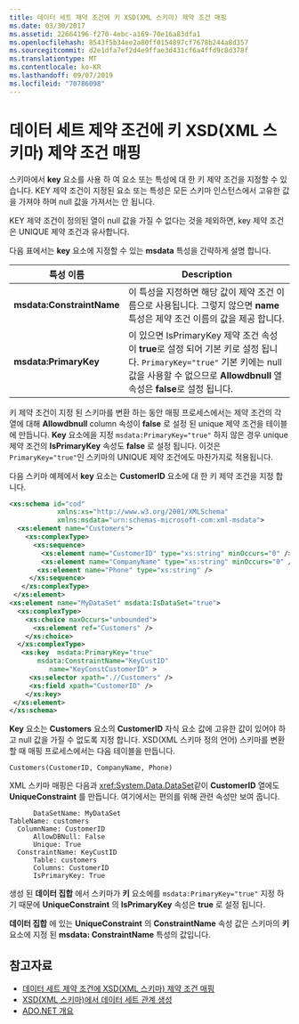 ```yaml
---
title: 데이터 세트 제약 조건에 키 XSD(XML 스키마) 제약 조건 매핑
ms.date: 03/30/2017
ms.assetid: 22664196-f270-4ebc-a169-70e16a83dfa1
ms.openlocfilehash: 8543f5b34ee2a80ff0154897cf7678b244a8d357
ms.sourcegitcommit: d2e1dfa7ef2d4e9ffae3d431cf6a4ffd9c8d378f
ms.translationtype: MT
ms.contentlocale: ko-KR
ms.lasthandoff: 09/07/2019
ms.locfileid: "70786098"
---
```

# <a name="map-key-xml-schema-xsd-constraints-to-dataset-constraints"></a>데이터 세트 제약 조건에 키 XSD(XML 스키마) 제약 조건 매핑
스키마에서 **key** 요소를 사용 하 여 요소 또는 특성에 대 한 키 제약 조건을 지정할 수 있습니다. KEY 제약 조건이 지정된 요소 또는 특성은 모든 스키마 인스턴스에서 고유한 값을 가져야 하며 null 값을 가져서는 안 됩니다.  
  
 KEY 제약 조건이 정의된 열이 null 값을 가질 수 없다는 것을 제외하면, key 제약 조건은 UNIQUE 제약 조건과 유사합니다.  
  
 다음 표에서는 **key** 요소에 지정할 수 있는 **msdata** 특성을 간략하게 설명 합니다.  
  
|특성 이름|Description|  
|--------------------|-----------------|  
|**msdata:ConstraintName**|이 특성을 지정하면 해당 값이 제약 조건 이름으로 사용됩니다. 그렇지 않으면 **name** 특성은 제약 조건 이름의 값을 제공 합니다.|  
|**msdata:PrimaryKey**|이 있으면 IsPrimaryKey 제약 조건 속성이 **true**로 설정 되어 기본 키로 설정 됩니다. `PrimaryKey="true"` 기본 키에는 null 값을 사용할 수 없으므로 **Allowdbnull** 열 속성은 **false**로 설정 됩니다.|  
  
 키 제약 조건이 지정 된 스키마를 변환 하는 동안 매핑 프로세스에서는 제약 조건의 각 열에 대해 **Allowdbnull** column 속성이 **false** 로 설정 된 unique 제약 조건을 테이블에 만듭니다. **Key** 요소에을 지정 `msdata:PrimaryKey="true"` 하지 않은 경우 unique 제약 조건의 **IsPrimaryKey** 속성도 **false** 로 설정 됩니다. 이것은 `PrimaryKey="true"`인 스키마의 UNIQUE 제약 조건에도 마찬가지로 적용됩니다.  
  
 다음 스키마 예제에서 **key** 요소는 **CustomerID** 요소에 대 한 키 제약 조건을 지정 합니다.  
  
```xml  
<xs:schema id="cod"  
            xmlns:xs="http://www.w3.org/2001/XMLSchema"   
            xmlns:msdata="urn:schemas-microsoft-com:xml-msdata">  
  <xs:element name="Customers">  
    <xs:complexType>  
      <xs:sequence>  
        <xs:element name="CustomerID" type="xs:string" minOccurs="0" />  
        <xs:element name="CompanyName" type="xs:string" minOccurs="0" />  
       <xs:element name="Phone" type="xs:string" />  
     </xs:sequence>  
   </xs:complexType>  
 </xs:element>  
<xs:element name="MyDataSet" msdata:IsDataSet="true">  
  <xs:complexType>  
    <xs:choice maxOccurs="unbounded">  
      <xs:element ref="Customers" />  
    </xs:choice>  
  </xs:complexType>  
   <xs:key  msdata:PrimaryKey="true"  
       msdata:ConstraintName="KeyCustID"  
          name="KeyConstCustomerID" >  
     <xs:selector xpath=".//Customers" />  
     <xs:field xpath="CustomerID" />  
    </xs:key>  
 </xs:element>  
</xs:schema>   
```  
  
 **Key** 요소는 **Customers** 요소의 **CustomerID** 자식 요소 값에 고유한 값이 있어야 하 고 null 값을 가질 수 없도록 지정 합니다. XSD(XML 스키마 정의 언어) 스키마를 변환할 때 매핑 프로세스에서는 다음 테이블을 만듭니다.  
  
```  
Customers(CustomerID, CompanyName, Phone)  
```  
  
 XML 스키마 매핑은 다음과 <xref:System.Data.DataSet>같이 **CustomerID** 열에도 **UniqueConstraint** 를 만듭니다. 여기에서는 편의를 위해 관련 속성만 보여 줍니다.  
  
```  
      DataSetName: MyDataSet  
TableName: customers  
  ColumnName: CustomerID  
      AllowDBNull: False  
      Unique: True  
  ConstraintName: KeyCustID  
      Table: customers  
      Columns: CustomerID   
      IsPrimaryKey: True  
```  
  
 생성 된 **데이터 집합** 에서 스키마가 **키** 요소에를 `msdata:PrimaryKey="true"` 지정 하기 때문에 **UniqueConstraint** 의 **IsPrimaryKey** 속성은 **true** 로 설정 됩니다.  
  
 **데이터 집합** 에 있는 **UniqueConstraint** 의 **ConstraintName** 속성 값은 스키마의 **키** 요소에 지정 된 **msdata: ConstraintName** 특성의 값입니다.  
  
## <a name="see-also"></a>참고자료

- [데이터 세트 제약 조건에 XSD(XML 스키마) 제약 조건 매핑](mapping-xml-schema-xsd-constraints-to-dataset-constraints.md)
- [XSD(XML 스키마)에서 데이터 세트 관계 생성](generating-dataset-relations-from-xml-schema-xsd.md)
- [ADO.NET 개요](../ado-net-overview.md)
